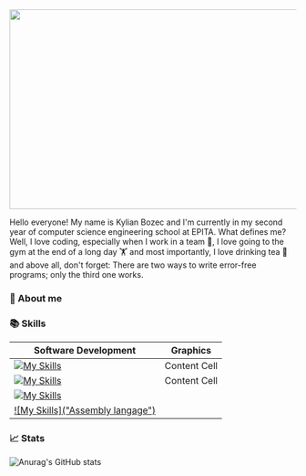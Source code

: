 
<!--![tenor](https://user-images.githubusercontent.com/103060218/198878467-327c3357-8e0f-4ed5-ad7e-225eb80b5574.gif =250x250)-->
<img src="https://user-images.githubusercontent.com/103060218/198880984-35424524-ea85-4002-a2e5-a0cb7acede50.png" width="1000" height="350"/>

<!--![Hi There! (1)-min](https://user-images.githubusercontent.com/103060218/198880984-35424524-ea85-4002-a2e5-a0cb7acede50.png)-->


Hello everyone! My name is Kylian Bozec and I'm currently in my second year of computer science engineering school at EPITA. What defines me? Well, I love coding, especially when I work in a team 💪, I love going to the gym at the end of a long day 🏋️ and most importantly, I love drinking tea 🍵and above all, don't forget: There are two ways to write error-free programs; only the third one works.


### 👀 About me
### 📚 Skills

| Software Development | Graphics |
| -------------------- | ------------- |
| [![My Skills](https://skillicons.dev/icons?i=cpp)](https://fr.wikipedia.org/wiki/C%2B%2B)   | Content Cell  |
| [![My Skills](https://skillicons.dev/icons?i=c)](https://fr.wikipedia.org/wiki/C_(langage)) | Content Cell  |
| [![My Skills](https://skillicons.dev/icons?i=cs)](https://fr.wikipedia.org/wiki/C_sharp)    |
| [![My Skills]("Assembly langage")](https://fr.wikipedia.org/wiki/Assembleur#:~:text=Un%20langage%20d'assemblage%20ou,%C3%A0%2Ddire%20faciles%20%C3%A0%20retenir.)    |

### 📈 Stats
![Anurag's GitHub stats](https://github-readme-stats.vercel.app/api?username=KylianBozec&show_icons=true&theme=radical)


<!--
**KylianBozec/KylianBozec** is a ✨ _special_ ✨ repository because its `README.md` (this file) appears on your GitHub profile.

Here are some ideas to get you started:

- 🔭 I’m currently working on ...
- 🌱 I’m currently learning ...
- 👯 I’m looking to collaborate on ...
- 🤔 I’m looking for help with ...
- 💬 Ask me about ...
- 📫 How to reach me: ...
- 😄 Pronouns: ...
- ⚡ Fun fact: ...
-->
